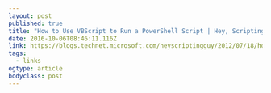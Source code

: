 ```yaml
---
layout: post 
published: true 
title: "How to Use VBScript to Run a PowerShell Script | Hey, Scripting Guy! Blog" 
date: 2016-10-06T08:46:11.116Z 
link: https://blogs.technet.microsoft.com/heyscriptingguy/2012/07/18/how-to-use-vbscript-to-run-a-powershell-script/ 
tags:
  - links
ogtype: article 
bodyclass: post 
---
```


